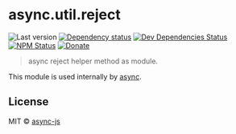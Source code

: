 # async.util.reject

![Last version](https://img.shields.io/github/tag/async-js/async.util.reject.svg?style=flat-square)
[![Dependency status](http://img.shields.io/david/async-js/async.util.reject.svg?style=flat-square)](https://david-dm.org/async-js/async.util.reject)
[![Dev Dependencies Status](http://img.shields.io/david/dev/async-js/async.util.reject.svg?style=flat-square)](https://david-dm.org/async-js/async.util.reject#info=devDependencies)
[![NPM Status](http://img.shields.io/npm/dm/async.util.reject.svg?style=flat-square)](https://www.npmjs.org/package/async.util.reject)
[![Donate](https://img.shields.io/badge/donate-paypal-blue.svg?style=flat-square)](https://paypal.me/kikobeats)

> async reject helper method as module.

This module is used internally by [async](https://github.com/async-js/async).

## License

MIT © [async-js](https://github.com/async-js)

